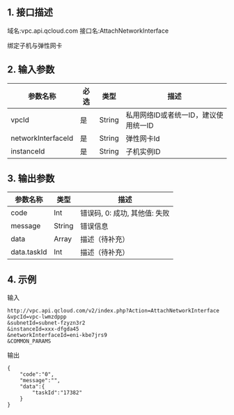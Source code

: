 ## 1. 接口描述
域名:vpc.api.qcloud.com
接口名:AttachNetworkInterface

绑定子机与弹性网卡

## 2. 输入参数
| 参数名称 | 必选  | 类型 | 描述 |
|---------|---------|---------|---------|
| vpcId | 是 | String | 私用网络ID或者统一ID，建议使用统一ID|
| networkInterfaceId | 是 | String | 弹性网卡Id|
| instanceId | 是 | String | 子机实例ID|


## 3. 输出参数
| 参数名称 | 类型 | 描述 |
|---------|---------|---------|
| code | Int | 错误码, 0: 成功, 其他值: 失败|
| message | String | 错误信息|
| data | Array | 描述（待补充） |
| data.taskId | Int | 描述（待补充）| 


## 4. 示例
输入
```
http://vpc.api.qcloud.com/v2/index.php?Action=AttachNetworkInterface
&vpcId=vpc-lwmzdppp
&subnetId=subnet-fzyzn3r2
&instanceId=xxx-dfgda45
&networkInterfaceId=eni-kbe7jrs9
&COMMON_PARAMS
```
输出
```
{
    "code":"0",
    "message":"",
    "data":{
        "taskId":"17382"
    }
}
```

